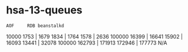 # hsa-13-queues
	AOF 	RDB	beanstalkd
10000	1753 | 1679	1834 | 1764	1578 | 2636
100000	16399 | 16641	15902 | 16093	13441 | 32078
100000	162793 | 171913	172946 | 177773	N/A
